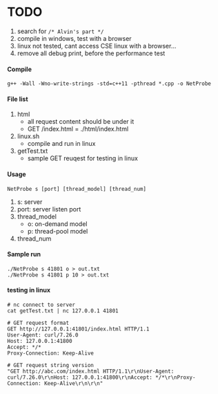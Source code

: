 # TODO

1. search for `/* Alvin's part */`
2. compile in windows, test with a browser
3. linux not tested, cant access CSE linux with a browser...
4. remove all debug print, before the performance test

#### Compile

	g++ -Wall -Wno-write-strings -std=c++11 -pthread *.cpp -o NetProbe

#### File list

1. html
	- all request content should be under it
	- GET /index.html = ./html/index.html
2. linux.sh
	- compile and run in linux
3. getTest.txt
	- sample GET reuqest for testing in linux

#### Usage

	NetProbe s [port] [thread_model] [thread_num]

1. s: server
2. port: server listen port
3. thread_model
	- o: on-demand model
	- p: thread-pool model
4. thread_num

#### Sample run

	./NetProbe s 41801 o > out.txt
	./NetProbe s 41801 p 10 > out.txt

#### testing in linux

	# nc connect to server
	cat getTest.txt | nc 127.0.0.1 41801

	# GET request format
	GET http://127.0.0.1:41801/index.html HTTP/1.1 
	User-Agent: curl/7.26.0 
	Host: 127.0.0.1:41800 
	Accept: */* 
	Proxy-Connection: Keep-Alive 

	# GET request string version
	"GET http://abc.com/index.html HTTP/1.1\r\nUser-Agent: curl/7.26.0\r\nHost: 127.0.0.1:41800\r\nAccept: */*\r\nProxy-Connection: Keep-Alive\r\n\r\n"

